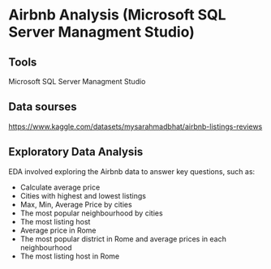 # Airbnb Analysis (Microsoft SQL Server Managment Studio) 

## Tools 

Microsoft SQL Server Managment Studio

## Data sourses 
 https://www.kaggle.com/datasets/mysarahmadbhat/airbnb-listings-reviews

## Exploratory Data Analysis

EDA involved exploring the Airbnb data to answer key questions, such as:
-  Calculate average price
-  Cities with highest and lowest listings
-  Max, Min, Average Price by cities
-  The most popular neighbourhood by cities
-  The most listing host
-  Average price in Rome
-  The most popular district in Rome and average prices in each neighbourhood
-  The most listing host in Rome
